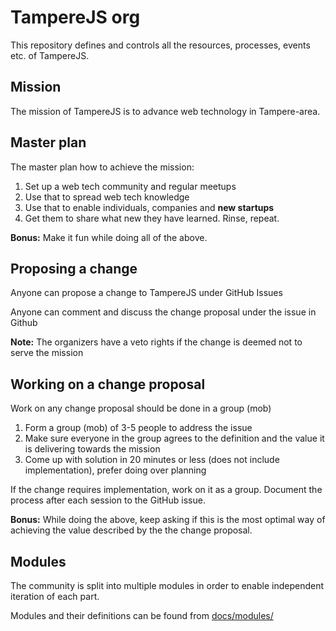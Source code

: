 # TampereJS org

This repository defines and controls all the resources, processes, events etc. of TampereJS.

## Mission

The mission of TampereJS is to advance web technology in Tampere-area.

## Master plan

The master plan how to achieve the mission:

1. Set up a web tech community and regular meetups
2. Use that to spread web tech knowledge
3. Use that to enable individuals, companies and **new startups**
4. Get them to share what new they have learned. Rinse, repeat.

**Bonus:** Make it fun while doing all of the above.

## Proposing a change

Anyone can propose a change to TampereJS under GitHub Issues

Anyone can comment and discuss the change proposal under the issue in Github

**Note:** The organizers have a veto rights if the change is deemed not to serve the mission

## Working on a change proposal

Work on any change proposal should be done in a group (mob)

1. Form a group (mob) of 3-5 people to address the issue
2. Make sure everyone in the group agrees to the definition and the value it is delivering towards
the mission
3. Come up with solution in 20 minutes or less (does not include implementation), prefer doing over
planning

If the change requires implementation, work on it as a group. Document the process after each
session to the GitHub issue.

**Bonus:** While doing the above, keep asking if this is the most optimal way of achieving the value described
by the the change proposal.

## Modules

The community is split into multiple modules in order to enable independent iteration of each part.

Modules and their definitions can be found from [docs/modules/](docs/modules/)